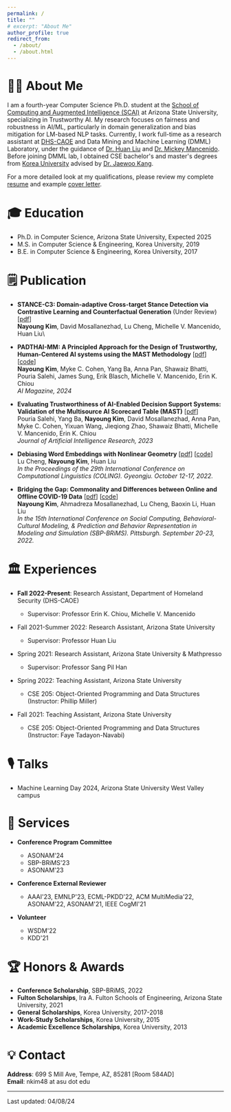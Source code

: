 ```yaml
---
permalink: /
title: ""
# excerpt: "About Me"
author_profile: true
redirect_from: 
  - /about/
  - /about.html
---
```



# 👩‍💻 About Me
I am a fourth-year Computer Science Ph.D. student at the [School of Computing and Augmented Intelligence (SCAI)](https://scai.engineering.asu.edu/) at Arizona State University, specializing in Trustworthy AI. My research focuses on fairness and robustness in AI/ML, particularly in domain generalization and bias mitigation for LM-based NLP tasks. Currently, I work full-time as a research assistant at [DHS-CAOE](https://caoe.asu.edu/) and Data Mining and Machine Learning (DMML) Laboratory, under the guidance of [Dr. Huan Liu](https://scholar.google.com/citations?hl=en&user=Dzf46C8AAAAJ) and [Dr. Mickey Mancenido](https://scholar.google.com/citations?user=f_0QDJUAAAAJ&hl=en). Before joining DMML lab, I obtained CSE bachelor's and master's degrees from [Korea University](https://www.korea.edu/mbshome/mbs/en/index.do) advised by [Dr. Jaewoo Kang](https://dmis.korea.ac.kr/home).

For a more detailed look at my qualifications, please review my complete [resume](../files/resume.pdf) and example [cover letter](../files/Nayoung_CoverLetter.pdf).


🎓 Education
======
* Ph.D. in Computer Science, Arizona State University, Expected 2025
* M.S. in Computer Science & Engineering, Korea University, 2019
* B.E. in Computer Science & Engineering, Korea University, 2017

🗒️ Publication
======

- **STANCE-C3: Domain-adaptive Cross-target Stance Detection via Contrastive Learning and Counterfactual Generation** (Under Review) [[pdf](https://browse.arxiv.org/pdf/2309.15176.pdf)]\
**Nayoung Kim**, David Mosallanezhad, Lu Cheng, Michelle V. Mancenido, Huan Liu\

- **PADTHAI-MM: A Principled Approach for the Design of Trustworthy, Human-Centered AI systems using the MAST Methodology** [[pdf](https://arxiv.org/pdf/2401.13850.pdf)]  [[code](https://github.com/nayoungkim94/PADTHAI-MM)]\
**Nayoung Kim**, Myke C. Cohen, Yang Ba, Anna Pan, Shawaiz Bhatti, Pouria Salehi, James Sung, Erik Blasch, Michelle V. Mancenido, Erin K. Chiou\
*AI Magazine, 2024*

- **Evaluating Trustworthiness of AI-Enabled Decision Support Systems: Validation of the Multisource AI Scorecard Table (MAST)** [[pdf](https://arxiv.org/pdf/2311.18040.pdf)]\
Pouria Salehi, Yang Ba, **Nayoung Kim**, David Mosallanezhad, Anna Pan, Myke C. Cohen, Yixuan Wang, Jieqiong Zhao, Shawaiz Bhatti, Michelle V. Mancenido, Erin K. Chiou \
*Journal of Artificial Intelligence Research, 2023*

- **Debiasing Word Embeddings with Nonlinear Geometry** [[pdf](https://arxiv.org/pdf/2208.13899.pdf)] [[code](https://github.com/GitHubLuCheng/Implementation-of-JoSEC-COLING-22)]\
Lu Cheng, **Nayoung Kim**, Huan Liu \
*In the Proceedings of the 29th International Conference on Computational Linguistics (COLING). Gyeongju. October 12-17, 2022.*

- **Bridging the Gap: Commonality and Differences between Online and Offline COVID-19 Data** [[pdf](https://arxiv.org/pdf/2208.03907.pdf)] [[code](https://github.com/nayoungkim94/Bridging-the-Gap)]\
**Nayoung Kim**, Ahmadreza Mosallanezhad, Lu Cheng, Baoxin Li, Huan Liu \
*In the 15th International Conference on Social Computing, Behavioral-Cultural Modeling, & Prediction and Behavior Representation in Modeling and Simulation (SBP-BRiMS). Pittsburgh. September 20-23, 2022.*

🏛️ Experiences
======
* **Fall 2022-Present**: Research Assistant, Department of Homeland Security (DHS-CAOE)
  * Supervisor: Professor Erin K. Chiou, Michelle V. Mancenido

* Fall 2021-Summer 2022: Research Assistant, Arizona State University
  * Supervisor: Professor Huan Liu

* Spring 2021: Research Assistant, Arizona State University & Mathpresso
  * Supervisor: Professor Sang Pil Han

* Spring 2022: Teaching Assistant, Arizona State University
  * CSE 205: Object-Oriented Programming and Data Structures (Instructor: Phillip Miller)

* Fall 2021: Teaching Assistant, Arizona State University
  * CSE 205: Object-Oriented Programming and Data Structures (Instructor: Faye Tadayon-Navabi)

🎙️ Talks
======
* Machine Learning Day 2024, Arizona State University West Valley campus


🏢 Services
======
* **Conference Program Committee**
  * ASONAM'24
  * SBP-BRiMS'23
  * ASONAM'23


* **Conference External Reviewer**
  * AAAI'23, EMNLP'23, ECML-PKDD'22, ACM MultiMedia'22, ASONAM'22, ASONAM'21, IEEE CogMI'21


* **Volunteer**
  * WSDM'22
  * KDD'21 


🏆 Honors & Awards
======
* **Conference Scholarship**, SBP-BRiMS, 2022
* **Fulton Scholarships**, Ira A. Fulton Schools of Engineering, Arizona State University, 2021
* **General Scholarships**, Korea University, 2017-2018
* **Work-Study Scholarships**, Korea University, 2015
* **Academic Excellence Scholarships**, Korea University, 2013


💡 Contact
=====
**Address**: 699 S Mill Ave, Tempe, AZ, 85281 [Room 584AD]\
**Email**: nkim48 at asu dot edu


------
Last updated: 04/08/24

